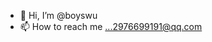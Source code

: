 - 👋 Hi, I’m @boyswu
- 📫 How to reach me ...2976699191@qq.com
<!---
boyswu/boyswu is a ✨ special ✨ repository because its `README.md` (this file) appears on your GitHub profile.
You can click the Preview link to take a look at your changes.
--->
